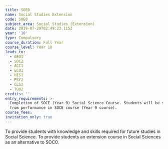 ```yaml
---
title: SOE0
name: Social Studies Extension
code: SOE0
subject_area: Social Studies (Extension)
date: 2019-07-29T02:49:23.115Z
year: '10'
type: Compulsory
course_duration: Full Year
course_level: Year 10
leads_to:
  - GEO1
  - SOC2
  - ACC1
  - ECO1
  - HIS1
  - PSY2
  - CLS2
  - TOU2
credits: ''
entry_requirements: >-
  Completion of SOCE (Year 9) Social Science Course. Students will be selected
  from performance in SOCE course (Year 9 course).
course_fees: 
invitation_only: true
---
```

To provide students with knowledge and skills required for future studies in Social Science. To provide students an extension course in Social Sciences as an alternative to SOC0.
